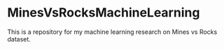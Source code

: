 # MinesVsRocksMachineLearning
This is a repository for my machine learning research on Mines vs Rocks dataset.
